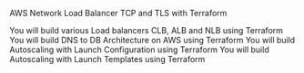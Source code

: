 AWS Network Load Balancer TCP and TLS with Terraform

You will build various Load balancers CLB, ALB and NLB using Terraform
You will build DNS to DB Architecture on AWS using Terraform
You will build Autoscaling with Launch Configuration using Terraform
You will build Autoscaling with Launch Templates using Terraform
